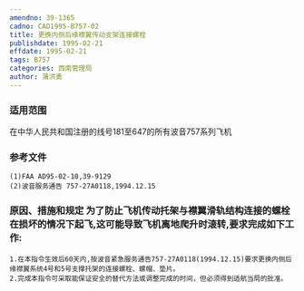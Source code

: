 ```yaml
---
amendno: 39-1365  
cadno: CAD1995-B757-02  
title: 更换内侧后缘襟翼传动支架连接螺栓  
publishdate: 1995-02-21  
effdate: 1995-02-21  
tags: B757  
categories: 西南管理局  
author: 蒲洪勇  
---
```

  
### 适用范围  
在中华人民共和国注册的线号181至647的所有波音757系列飞机  
  
<!--more-->  
### 参考文件  
    (1)FAA AD95-02-10,39-9129  
    (2)波音服务通告 757-27A0118,1994.12.15  
  
### 原因、措施和规定 为了防止飞机传动托架与襟翼滑轨结构连接的螺栓在损坏的情况下起飞,这可能导致飞机离地爬升时滚转,要求完成如下工作:  
    1.在本指令生效后60天内,按波音紧急服务通告757-27A0118(1994.12.15)要求更换内侧后缘襟翼系统4号和5号支撑托架的连接螺栓、螺帽、垫片。  
    2.完成本指令可采取能保证安全的替代方法或调整完成的时间，但必须得到适航当局的批准。  
  
